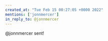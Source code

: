 ```yaml
---
created_at: "Tue Feb 15 00:27:05 +0000 2022"
mentions: ['jonnmercer']
in_reply_to: @jonnmercer
---
```


@jonnmercer sent!